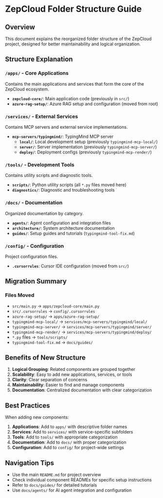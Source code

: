 # ZepCloud Folder Structure Guide

## Overview

This document explains the reorganized folder structure of the ZepCloud project, designed for better maintainability and
  logical organization.

## Structure Explanation

### `/apps/` - Core Applications

Contains the main applications and services that form the core of the ZepCloud ecosystem.

- **`zepcloud-core/`**: Main application code (previously in `src/`)
- **`azure-rag-setup/`**: Azure RAG setup and configuration (moved from root)

### `/services/` - External Services

Contains MCP servers and external service implementations.

- **`mcp-servers/typingmind/`**: TypingMind MCP server
  - **`local/`**: Local development setup (previously `typingmind-mcp-local/`)
  - **`server/`**: Server implementation (previously `typingmind-mcp-server/`)
  - **`deploy/`**: Deployment configs (previously `typingmind-mcp-render/`)

### `/tools/` - Development Tools

Contains utility scripts and diagnostic tools.

- **`scripts/`**: Python utility scripts (all `*.py` files moved here)
- **`diagnostics/`**: Diagnostic and troubleshooting tools

### `/docs/` - Documentation

Organized documentation by category.

- **`agents/`**: Agent configuration and integration files
- **`architecture/`**: System architecture documentation
- **`guides/`**: Setup guides and tutorials (`typingmind-tool-fix.md`)

### `/config/` - Configuration

Project configuration files.

- **`.cursorrules`**: Cursor IDE configuration (moved from `src/`)

## Migration Summary

### Files Moved

- `src/main.py` → `apps/zepcloud-core/main.py`
- `src/.cursorrules` → `config/.cursorrules`
- `azure-rag-setup/` → `apps/azure-rag-setup/`
- `typingmind-mcp-local/` → `services/mcp-servers/typingmind/local/`
- `typingmind-mcp-server/` → `services/mcp-servers/typingmind/server/`
- `typingmind-mcp-render/` → `services/mcp-servers/typingmind/deploy/`
- `*.py` files → `tools/scripts/`
- `typingmind-tool-fix.md` → `docs/guides/`

## Benefits of New Structure

1. **Logical Grouping**: Related components are grouped together
2. **Scalability**: Easy to add new applications, services, or tools
3. **Clarity**: Clear separation of concerns
4. **Maintainability**: Easier to find and manage components
5. **Documentation**: Centralized documentation with clear categorization

## Best Practices

When adding new components:

1. **Applications**: Add to `apps/` with descriptive folder names
2. **Services**: Add to `services/` with service-specific subfolders
3. **Tools**: Add to `tools/` with appropriate categorization
4. **Documentation**: Add to `docs/` with proper categorization
5. **Configuration**: Add to `config/` for project-wide settings

## Navigation Tips

- Use the main `README.md` for project overview
- Check individual component READMEs for specific setup instructions
- Refer to `docs/guides/` for detailed tutorials
- Use `docs/agents/` for AI agent integration and configuration

